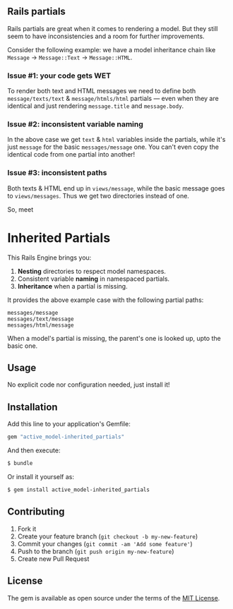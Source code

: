 ## Rails partials

Rails partials are great when it comes to rendering a model. But they still seem to have inconsistencies and a room for further improvements.

Consider the following example: we have a model inheritance chain like `Message` → `Message::Text` → `Message::HTML`.

### Issue #1: your code gets WET
To render both text and HTML messages we need to define both `message/texts/text` & `message/htmls/html` partials — even when they are identical and just rendering `message.title` and `message.body`.

### Issue #2: inconsistent variable naming
In the above case we get `text` & `html` variables inside the partials, while it's just `message` for the basic `messages/message` one. You can't even copy the identical code from one partial into another!

### Issue #3: inconsistent paths
Both texts & HTML end up in `views/message`, while the basic message goes to `views/messages`. Thus we get two directories instead of one.

So, meet
# Inherited Partials

This Rails Engine brings you:

1. **Nesting** directories to respect model namespaces.
2. Consistent variable **naming** in namespaced partials.
3. **Inheritance** when a partial is missing.

It provides the above example case with the following partial paths:

```
messages/message
messages/text/message
messages/html/message
```

When a model's partial is missing, the parent's one is looked up, upto the basic one.

## Usage

No explicit code nor configuration needed, just install it!

## Installation
Add this line to your application's Gemfile:

```ruby
gem "active_model-inherited_partials"
```

And then execute:
```bash
$ bundle
```

Or install it yourself as:
```bash
$ gem install active_model-inherited_partials
```

## Contributing

1. Fork it
2. Create your feature branch (`git checkout -b my-new-feature`)
3. Commit your changes (`git commit -am 'Add some feature'`)
4. Push to the branch (`git push origin my-new-feature`)
5. Create new Pull Request

## License
The gem is available as open source under the terms of the [MIT License](https://opensource.org/licenses/MIT).
